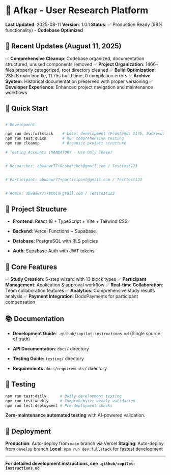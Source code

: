 # 🧠 Afkar - User Research Platform

**Last Updated**: 2025-08-11
**Version**: 1.0.1
**Status**: ✅ Production Ready (99% functionality) - **Codebase Optimized**

## 🎉 Recent Updates (August 11, 2025)

✅ **Comprehensive Cleanup**: Codebase organized, documentation structured, unused components removed
✅ **Project Organization**: 1466+ files properly categorized, root directory cleaned
✅ **Build Optimization**: 235kB main bundle, 11.75s build time, 0 compilation errors
✅ **Archive System**: Historical documentation preserved with proper versioning
✅ **Developer Experience**: Enhanced project navigation and maintenance workflows

## 🚀 Quick Start

```bash

# Development

npm run dev:fullstack    # Local development (Frontend: 5175, Backend: 3003)
npm run test:quick       # Run comprehensive testing
npm run cleanup          # Organize project structure

# Testing Accounts (MANDATORY - Use Only These)


# Researcher: abwanwr77+Researcher@gmail.com / Testtest123


# Participant: abwanwr77+participant@gmail.com / Testtest123


# Admin: abwanwr77+admin@gmail.com / Testtest123

```

## 📁 Project Structure

- **Frontend**: React 18 + TypeScript + Vite + Tailwind CSS

- **Backend**: Vercel Functions + Supabase

- **Database**: PostgreSQL with RLS policies

- **Auth**: Supabase Auth with JWT tokens

## 🎯 Core Features

✅ **Study Creation**: 6-step wizard with 13 block types
✅ **Participant Management**: Application & approval workflow
✅ **Real-time Collaboration**: Team collaboration features
✅ **Analytics**: Comprehensive study results analysis
✅ **Payment Integration**: DodoPayments for participant compensation

## 📚 Documentation

- **Development Guide**: `.github/copilot-instructions.md` (Single source of truth)

- **API Documentation**: `docs/` directory

- **Testing Guide**: `testing/` directory

- **Requirements**: `docs/requirements/` directory

## 🧪 Testing

```bash
npm run test:daily      # Daily development testing
npm run test:weekly     # Comprehensive weekly validation
npm run test:deployment # Pre-deployment checks
```

**Zero-maintenance automated testing** with AI-powered validation.

## 🚀 Deployment

**Production**: Auto-deploy from `main` branch via Vercel
**Staging**: Auto-deploy from `develop` branch
**Local**: `npm run dev:fullstack` for fastest development

---

**For detailed development instructions, see `.github/copilot-instructions.md`**
